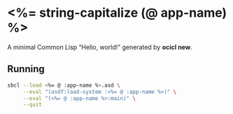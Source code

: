 # <%= string-capitalize (@ app-name) %>

A minimal Common Lisp “Hello, world!” generated by **ocicl new**.

## Running

```sh
sbcl --load <%= @ :app-name %>.asd \
     --eval "(asdf:load-system :<%= @ :app-name %>)" \
     --eval "(<%= @ :app-name %>:main)" \
     --quit
```

